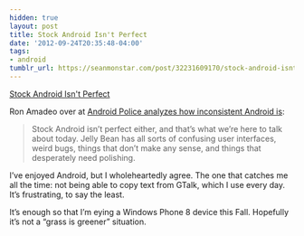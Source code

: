```yaml
---
hidden: true
layout: post
title: Stock Android Isn't Perfect
date: '2012-09-24T20:35:48-04:00'
tags:
- android
tumblr_url: https://seanmonstar.com/post/32231609170/stock-android-isnt-perfect
---
```

[Stock Android Isn't Perfect](http://www.androidpolice.com/2012/09/18/ux-things-i-hate-about-android/)  

Ron Amadeo over at [Android Police analyzes how inconsistent Android is](http://www.androidpolice.com/2012/09/18/ux-things-i-hate-about-android/):

> Stock Android isn’t perfect either, and that’s what we’re here to talk about today. Jelly Bean has all sorts of confusing user interfaces, weird bugs, things that don’t make any sense, and things that desperately need polishing.

I’ve enjoyed Android, but I wholeheartedly agree. The one that catches me all the time: not being able to copy text from GTalk, which I use every day. It’s frustrating, to say the least.

It’s enough so that I’m eying a Windows Phone 8 device this Fall. Hopefully it’s not a “grass is greener” situation.

